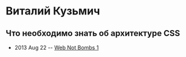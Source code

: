 # Виталий Кузьмич

## Что необходимо знать об архитектуре CSS
- 2013 Aug 22 -- [Web Not Bombs 1](https://www.youtube.com/watch?v=MPoB3DsN4pk)    
